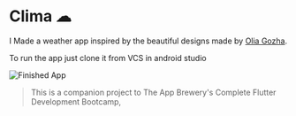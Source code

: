 

# Clima ☁



I Made  a weather app inspired by the beautiful designs made by [Olia Gozha](https://dribbble.com/shots/4663154-). 

To run the app just clone it from VCS in android studio



![Finished App](https://github.com/londonappbrewery/Images/blob/master/clima-demo.gif)






>This is a companion project to The App Brewery's Complete Flutter Development Bootcamp, 
